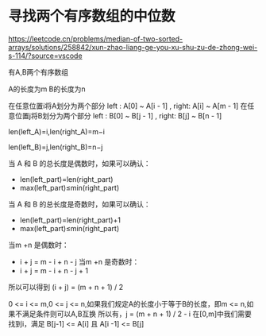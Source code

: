 # 寻找两个有序数组的中位数

https://leetcode.cn/problems/median-of-two-sorted-arrays/solutions/258842/xun-zhao-liang-ge-you-xu-shu-zu-de-zhong-wei-s-114/?source=vscode

有A,B两个有序数组

A的长度为m
B的长度为n

在任意位置i将A划分为两个部分 left : A[0] ~ A[i - 1] , right: A[i] ~ A[m - 1]
在任意位置j将B划分为两个部分 left : B[0] ~ B[j - 1] , right: B[j] ~ B[n - 1]

len(left_A)=i,len(right_A)=m−i

len(left_B)=j,len(right_B)=n−j


当 A 和 B 的总长度是偶数时，如果可以确认：

- len(left_part)=len(right_part)
- max(left_part)≤min(right_part)


当 A 和 B 的总长度是奇数时，如果可以确认：

- len(left_part)=len(right_part)+1
- max(left_part)≤min(right_part)

当m +n 是偶数时：
- i + j = m - i + n - j 
当m +n 是奇数时：
- i + j = m - i + n - j + 1

所以可以得到 (i + j) = (m + n + 1) / 2

0 <= i <= m,0 <= j <= n,如果我们规定A的长度小于等于B的长度，即m <= n,如果不满足条件则可以A,B互换
所以有，j = (m + n + 1) / 2 - i
在[0,m]中我们需要找到i，满足
B[j-1] <= A[i] 且 A[i -1] <= B[j]


